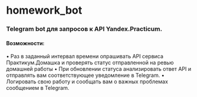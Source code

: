 # homework_bot
### Telegram bot для запросов к API Yandex.Practicum.
#### Возможности:
• Раз в заданный интервал времени опрашивать API сервиса Практикум.Домашка и проверять статус отправленной на ревью домашней работы
• При обновлении статуса анализировать ответ API и отправлять вам соответствующее уведомление в Telegram.
• Логировать свою работу и сообщать вам о важных проблемах сообщением в Telegram.
